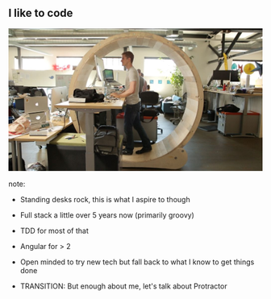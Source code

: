 ##  I like to code

![Walking Desk](img/walking-desk.jpg "This is a real project on instructibles, go to http://www.instructables.com/id/Hamster-Wheel-Standing-Desk/")

note:
- Standing desks rock, this is what I aspire to though
- Full stack a little over 5 years now (primarily groovy)
- TDD for most of that
- Angular for  > 2
- Open minded to try new tech but fall back to what I know to get things done
	
- TRANSITION: But enough about me, let's talk about Protractor